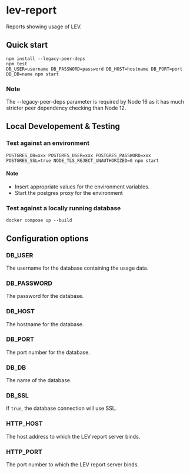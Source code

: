 # lev-report
Reports showing usage of LEV.

## Quick start
```
npm install --legacy-peer-deps
npm test
DB_USER=username DB_PASSWORD=password DB_HOST=hostname DB_PORT=port DB_DB=name npm start
```

### Note
The --legacy-peer-deps parameter is required by Node 16 as it has much stricter peer dependency checking than Node 12.

## Local Developement & Testing
### Test against an environment
```
POSTGRES_DB=xxx POSTGRES_USER=xxx POSTGRES_PASSWORD=xxx POSTGRES_SSL=true NODE_TLS_REJECT_UNAUTHORIZED=0 npm start
```
#### Note
- Insert appropriate values for the environment variables.
- Start the postgres proxy for the environment

### Test against a locally running database
```
docker compose up --build
```

## Configuration options

### DB_USER
The username for the database containing the usage data.

### DB_PASSWORD
The password for the database.

### DB_HOST
The hostname for the database.

### DB_PORT
The port number for the database.

### DB_DB
The name of the database.

### DB_SSL
If `true`, the database connection will use SSL.

### HTTP_HOST
The host address to which the LEV report server binds.

### HTTP_PORT
The port number to which the LEV report server binds.
